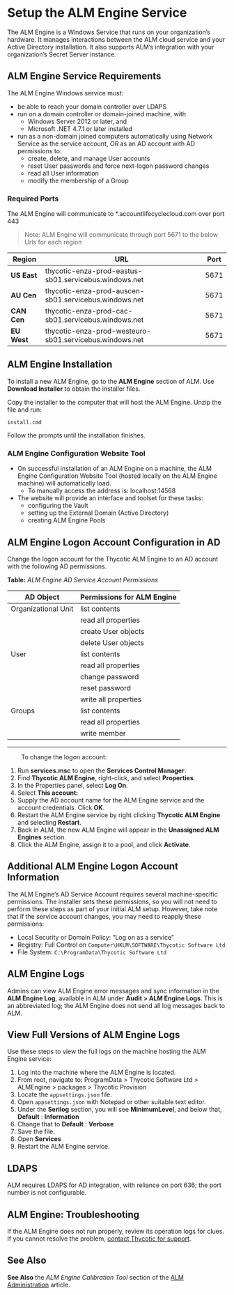 ﻿[title]: # (Setup the ALM Engine Service)
[tags]: # (Account Lifecycle Manager,ALM,Active Directory,)
[priority]: # (5120)

# Setup the ALM Engine Service

The ALM Engine is a Windows Service that runs on your organization’s hardware. It manages interactions between the ALM cloud service and your Active Directory installation. It also supports ALM’s integration with your organization’s Secret Server instance.

## ALM Engine Service Requirements

The ALM Engine Windows service must:

* be able to reach your domain controller over LDAPS
* run on a domain controller or domain-joined machine, with
  * Windows Server 2012 or later, and
  * Microsoft .NET 4.7.1 or later installed
* run as a non-domain joined computers automatically using Network Service as the service account, *OR* as an AD account with AD permissions to:
  * create, delete, and manage User accounts
  * reset User passwords and force next-logon password changes
  * read all User information
  * modify the membership of a Group

### Required Ports

The ALM Engine will communicate to *.accountlifecyclecloud.com over port 443

> Note: ALM Engine will communicate through port 5671 to the below Urls for each region

| Region | URL| Port|
|---|---|---|
| **US East**| thycotic-enza-prod-eastus-sb01.servicebus.windows.net | 5671|
| **AU Cen**| thycotic-enza-prod-auscen-sb01.servicebus.windows.net |5671|
|**CAN Cen**| thycotic-enza-prod-cac-sb01.servicebus.windows.net |5671|
|**EU West**| thycotic-enza-prod-westeuro-sb01.servicebus.windows.net |5671|

## ALM Engine Installation

To install a new ALM Engine, go to the **ALM Engine** section of ALM. Use **Download Installer** to obtain the installer files.

Copy the installer to the computer that will host the ALM Engine. Unzip the file and run:

  `install.cmd`

Follow the prompts until the installation finishes.

### ALM Engine Configuration Website Tool

* On successful installation of an ALM Engine on a machine, the ALM Engine Configuration Website Tool (hosted locally on the ALM Engine machine) will automatically load.
  * To manually access the address is: localhost:14568
* The website will provide an interface and toolset for these tasks:
  * configuring the Vault
  * setting up the External Domain (Active Directory)
  * creating ALM Engine Pools

## ALM Engine Logon Account Configuration in AD

Change the logon account for the Thycotic ALM Engine to an AD account with the following AD permissions.

**Table:** *ALM Engine AD Service Account Permissions*

| AD Object           | Permissions for ALM Engine |
|---------------------|-------------------------------|
| Organizational Unit | list contents                 |
|                     | read all properties           |
|                     | create User objects           |
|                     | delete User objects           |
| User                | list contents                 |
|                     | read all properties           |
|                     | change password               |
|                     | reset password                |
|                     | write all properties          |
| Groups              | list contents                 |
|                     | read all properties           |
|                     | write member                  |

---
  
To change the logon account:

1. Run **services.msc** to open the **Services Control Manager**.
1. Find **Thycotic ALM Engine**, right-click, and select **Properties**.
1. In the Properties panel, select **Log On**.
1. Select **This account:**
1. Supply the AD account name for the ALM Engine service and the account credentials. Click **OK**.
1. Restart the ALM Engine service by right clicking **Thycotic ALM Engine** and selecting **Restart**.
1. Back in ALM, the new ALM Engine will appear in the **Unassigned ALM Engines** section.
1. Click the ALM Engine, assign it to a pool, and click **Activate**.

## Additional ALM Engine Logon Account Information

The ALM Engine’s AD Service Account requires several machine-specific permissions. The installer sets these permissions, so you will not need to perform these steps as part of your initial ALM setup. However, take note that if the service account changes, you may need to reapply these permissions:

* Local Security or Domain Policy: “Log on as a service”
* Registry: Full Control on `Computer\HKLM\SOFTWARE\Thycotic Software Ltd`
* File System: `C:\ProgramData\Thycotic Software Ltd`

## ALM Engine Logs

Admins can view ALM Engine error messages and sync information in the **ALM Engine Log**, available in ALM under **Audit > ALM Engine Logs**. This is an abbreviated log; the ALM Engine does not send all log messages back to ALM.

## View Full Versions of ALM Engine Logs

Use these steps to view the full logs on the machine hosting the ALM Engine service:

1. Log into the machine where the ALM Engine is located.
1. From root, navigate to: ProgramData > Thycotic Software Ltd > ALMEngine > packages > Thycotic Provision
1. Locate the `appsettings.json` file.
1. Open `appsettings.json` with Notepad or other suitable text editor.
1. Under the **Serilog** section, you will see **MinimumLevel**, and below that, **Default** : **Information**
1. Change that to **Default** : **Verbose**
1. Save the file.
1. Open **Services**
1. Restart the ALM Engine service.

## LDAPS

ALM requires LDAPS for AD integration, with reliance on port 636; the port number is not configurable.

## ALM Engine: Troubleshooting

If the ALM Engine does not run properly, review its operation logs for clues. If you cannot resolve the problem, [contact Thycotic for support](../../support/).

## See Also

**See Also** the *ALM Engine Calibration Tool* section of the [ALM Administration](../../alm-admin/) article.
